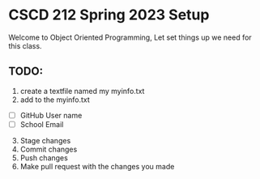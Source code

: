 # CSCD 212 Spring 2023 Setup

Welcome to Object Oriented Programming, Let set things up we need for this class.

## TODO:

1. create a textfile named my myinfo.txt
2. add to the myinfo.txt 
  - [ ] GitHub User name 
  - [ ] School Email

3. Stage changes
4. Commit changes
5. Push changes
6. Make pull request with the changes you made
